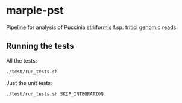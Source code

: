 # marple-pst

Pipeline for analysis of Puccinia striiformis f.sp. tritici genomic reads

## Running the tests

All the tests:

```./test/run_tests.sh```

Just the unit tests:

```./test/run_tests.sh SKIP_INTEGRATION```
